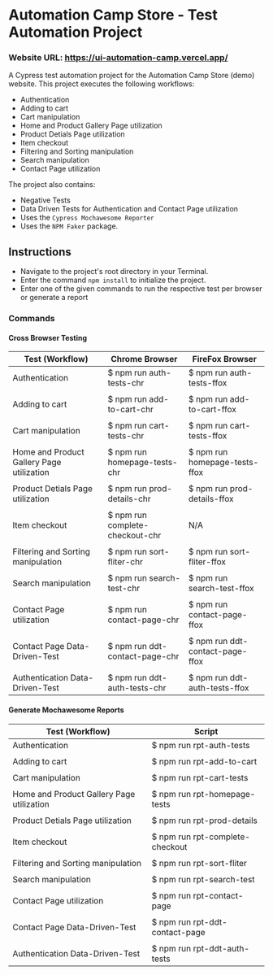 
# Automation Camp Store - Test Automation Project

### Website URL: https://ui-automation-camp.vercel.app/

A Cypress test automation project for the Automation Camp Store (demo) website. 
This project executes the following workflows: 

* Authentication
* Adding to cart
* Cart manipulation
* Home and Product Gallery Page utilization
* Product Detials Page utilization 
* Item checkout
* Filtering and Sorting manipulation
* Search manipulation
* Contact Page utilization 

The project also contains:

* Negative Tests
* Data Driven Tests for Authentication and Contact Page utilization
* Uses the `Cypress Mochawesome Reporter`
* Uses the `NPM Faker` package.

## Instructions
- Navigate to the project's root directory in your Terminal.
- Enter the command `npm install` to initialize the project.
- Enter one of the given commands to run the respective test per browser or generate a report



### Commands

#### Cross Browser Testing

| Test (Workflow) | Chrome Browser | FireFox Browser | 
|--- | --- | --- |
|Authentication | $ npm run auth-tests-chr | $ npm run auth-tests-ffox |
| | | |
| Adding to cart | $ npm run add-to-cart-chr | $ npm run add-to-cart-ffox |
| | | |
| Cart manipulation | $ npm run cart-tests-chr | $ npm run cart-tests-ffox |
| | | |
| Home and Product Gallery Page utilization | $ npm run homepage-tests-chr| $ npm run homepage-tests-ffox |
| | | |
| Product Detials Page utilization  | $ npm run prod-details-chr | $ npm run prod-details-ffox |
| | | |
| Item checkout | $ npm run complete-checkout-chr | N/A |
| | | |
| Filtering and Sorting manipulation | $ npm run sort-fliter-chr | $ npm run sort-fliter-ffox |
| | | |
| Search manipulation | $ npm run search-test-chr | $ npm run search-test-ffox |
| | | |
| Contact Page utilization | $ npm run contact-page-chr | $ npm run contact-page-ffox |
| | | |
| Contact Page Data-Driven-Test | $ npm run ddt-contact-page-chr | $ npm run ddt-contact-page-ffox |
| | | |
| Authentication Data-Driven-Test | $ npm run ddt-auth-tests-chr | $ npm run ddt-auth-tests-ffox |

#### Generate Mochawesome Reports

| Test (Workflow) | Script|
| --- | --- |
|Authentication | $ npm run rpt-auth-tests | 
| | | 
| Adding to cart | $ npm run rpt-add-to-cart | 
| | | 
| Cart manipulation | $ npm run rpt-cart-tests |
| | | 
| Home and Product Gallery Page utilization | $ npm run rpt-homepage-tests | 
| | | 
| Product Detials Page utilization  | $ npm run rpt-prod-details | 
| | | 
| Item checkout | $ npm run rpt-complete-checkout | 
| | | 
| Filtering and Sorting manipulation | $ npm run rpt-sort-fliter | 
| | | 
| Search manipulation | $ npm run rpt-search-test |
| | | 
| Contact Page utilization | $ npm run rpt-contact-page | 
| | | 
| Contact Page Data-Driven-Test | $ npm run rpt-ddt-contact-page | 
| | | 
| Authentication Data-Driven-Test | $ npm run rpt-ddt-auth-tests | 


